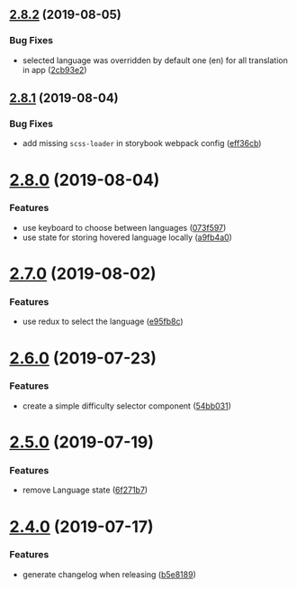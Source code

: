 ## [2.8.2](https://github.com/cycle-game/Cycle/compare/v2.8.1...v2.8.2) (2019-08-05)


### Bug Fixes

* selected language was overridden by default one (en) for all translation in app ([2cb93e2](https://github.com/cycle-game/Cycle/commit/2cb93e2))

## [2.8.1](https://github.com/cycle-game/Cycle/compare/v2.8.0...v2.8.1) (2019-08-04)


### Bug Fixes

* add missing `scss-loader` in storybook webpack config ([eff36cb](https://github.com/cycle-game/Cycle/commit/eff36cb))

# [2.8.0](https://github.com/cycle-game/Cycle/compare/v2.7.0...v2.8.0) (2019-08-04)


### Features

* use keyboard to choose between languages ([073f597](https://github.com/cycle-game/Cycle/commit/073f597))
* use state for storing hovered language locally ([a9fb4a0](https://github.com/cycle-game/Cycle/commit/a9fb4a0))

# [2.7.0](https://github.com/cycle-game/Cycle/compare/v2.6.0...v2.7.0) (2019-08-02)


### Features

* use redux to select the language ([e95fb8c](https://github.com/cycle-game/Cycle/commit/e95fb8c))

# [2.6.0](https://github.com/cycle-game/Cycle/compare/v2.5.0...v2.6.0) (2019-07-23)


### Features

* create a simple difficulty selector component ([54bb031](https://github.com/cycle-game/Cycle/commit/54bb031))

# [2.5.0](https://github.com/cycle-game/Cycle/compare/v2.4.0...v2.5.0) (2019-07-19)


### Features

* remove Language state ([6f271b7](https://github.com/cycle-game/Cycle/commit/6f271b7))

# [2.4.0](https://github.com/cycle-game/Cycle/compare/v2.3.0...v2.4.0) (2019-07-17)


### Features

* generate changelog when releasing ([b5e8189](https://github.com/cycle-game/Cycle/commit/b5e8189))
